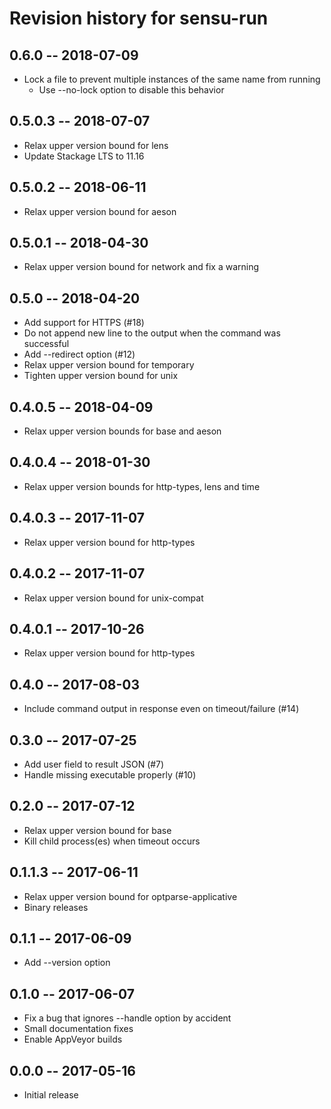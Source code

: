 # Revision history for sensu-run

## 0.6.0 -- 2018-07-09

* Lock a file to prevent multiple instances of the same name from running
    * Use --no-lock option to disable this behavior

## 0.5.0.3 -- 2018-07-07

* Relax upper version bound for lens
* Update Stackage LTS to 11.16

## 0.5.0.2 -- 2018-06-11

* Relax upper version bound for aeson

## 0.5.0.1 -- 2018-04-30

* Relax upper version bound for network and fix a warning

## 0.5.0 -- 2018-04-20

* Add support for HTTPS (#18)
* Do not append new line to the output when the command was successful
* Add --redirect option (#12)
* Relax upper version bound for temporary
* Tighten upper version bound for unix

## 0.4.0.5 -- 2018-04-09

* Relax upper version bounds for base and aeson

## 0.4.0.4 -- 2018-01-30

* Relax upper version bounds for http-types, lens and time

## 0.4.0.3 -- 2017-11-07

* Relax upper version bound for http-types

## 0.4.0.2 -- 2017-11-07

* Relax upper version bound for unix-compat

## 0.4.0.1 -- 2017-10-26

* Relax upper version bound for http-types

## 0.4.0 -- 2017-08-03

* Include command output in response even on timeout/failure (#14)

## 0.3.0 -- 2017-07-25

* Add user field to result JSON (#7)
* Handle missing executable properly (#10)

## 0.2.0 -- 2017-07-12

* Relax upper version bound for base
* Kill child process(es) when timeout occurs

## 0.1.1.3 -- 2017-06-11

* Relax upper version bound for optparse-applicative
* Binary releases

## 0.1.1 -- 2017-06-09

* Add --version option

## 0.1.0 -- 2017-06-07

* Fix a bug that ignores --handle option by accident
* Small documentation fixes
* Enable AppVeyor builds

## 0.0.0  -- 2017-05-16

* Initial release
